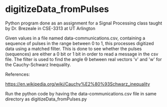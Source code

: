 # digitizeData_fromPulses

Python program done as an assignment for a Signal Processing class taught by Dr. Brezeale in CSE-3313 at UT Arlington

Given values in a file named data-communications.csv, containing a sequence of pulses in the range between 0 to 1, 
this processes digitized data using a matched filter. This is done to see whether the pulses (sequences) 
are either a 0 bit or 1 bit in order to read a message in the csv file. The filter is used to find the angle Ѳ
between real vectors 'v' and 'w' for the Cauchy-Schwarz Inequality. 

References:

https://en.wikipedia.org/wiki/Cauchy%E2%80%93Schwarz_inequality

Run the python code by having the data-communications.csv file in same directory as digitizeData_fromPulses.py 
